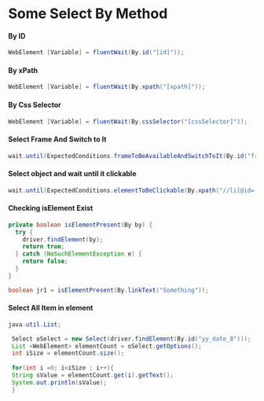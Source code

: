 # Some Select By Method

#### By ID
```JAVA
WebElement [Variable] = fluentWait(By.id("[id]"));
```

#### By xPath
```JAVA
WebElement [Variable] = fluentWait(By.xpath("[xpath]"));
```

#### By Css Selector
```JAVA
WebElement [Variable] = fluentWait(By.cssSelector("[cssSelector]"));
```

#### Select Frame And Switch to It
```JAVA
wait.until(ExpectedConditions.frameToBeAvailableAndSwitchToIt(By.id("frmSFBody")));
```

#### Select object and wait until it clickable
```JAVA
wait.until(ExpectedConditions.elementToBeClickable(By.xpath("//li[@id='menu_8']//a[@class='menulink']")));
```

#### Checking isElement Exist
```JAVA
private boolean isElementPresent(By by) {
  try {
    driver.findElement(by);
    return true;
  } catch (NoSuchElementException e) {
    return false;
  }
}

boolean jr1 = isElementPresent(By.linkText("Something"));
```

#### Select All Item in element
```JAVA
java.util.List;

 Select oSelect = new Select(driver.findElement(By.id("yy_date_8")));
 List <WebElement> elementCount = oSelect.getOptions();
 int iSize = elementCount.size();
 
 for(int i =0; i<iSize ; i++){
 String sValue = elementCount.get(i).getText();
 System.out.println(sValue);
 }
```
